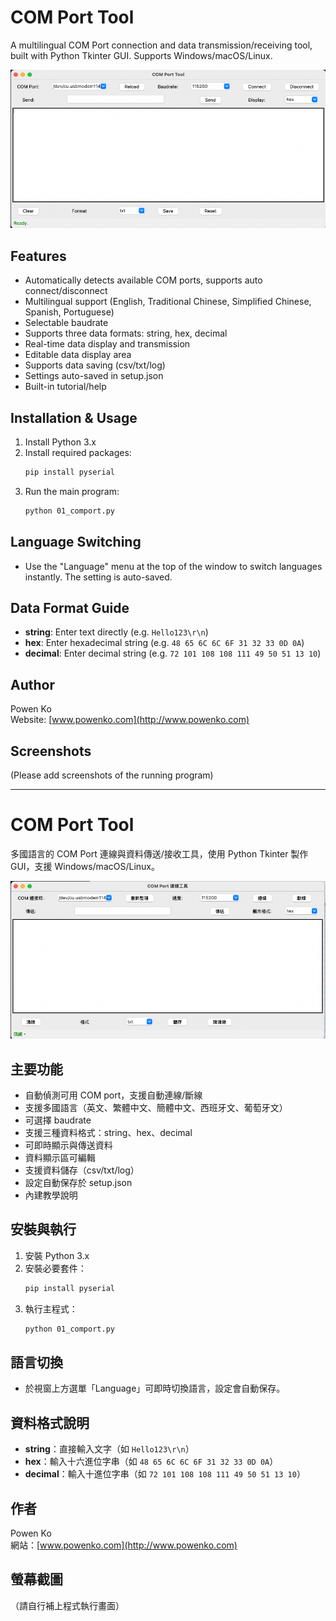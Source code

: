 # COM Port Tool

A multilingual COM Port connection and data transmission/receiving tool, built with Python Tkinter GUI. Supports Windows/macOS/Linux.

![APP](en.png)

## Features
- Automatically detects available COM ports, supports auto connect/disconnect
- Multilingual support (English, Traditional Chinese, Simplified Chinese, Spanish, Portuguese)
- Selectable baudrate
- Supports three data formats: string, hex, decimal
- Real-time data display and transmission
- Editable data display area
- Supports data saving (csv/txt/log)
- Settings auto-saved in setup.json
- Built-in tutorial/help

## Installation & Usage
1. Install Python 3.x
2. Install required packages:
   ```bash
   pip install pyserial
   ```
3. Run the main program:
   ```bash
   python 01_comport.py
   ```

## Language Switching
- Use the "Language" menu at the top of the window to switch languages instantly. The setting is auto-saved.

## Data Format Guide
- **string**: Enter text directly (e.g. `Hello123\r\n`)
- **hex**: Enter hexadecimal string (e.g. `48 65 6C 6C 6F 31 32 33 0D 0A`)
- **decimal**: Enter decimal string (e.g. `72 101 108 108 111 49 50 51 13 10`)

## Author
Powen Ko  
Website: [www.powenko.com](http://www.powenko.com)

## Screenshots
(Please add screenshots of the running program)

---

# COM Port Tool

多國語言的 COM Port 連線與資料傳送/接收工具，使用 Python Tkinter 製作 GUI，支援 Windows/macOS/Linux。

![APP](zh-tw.png)

## 主要功能
- 自動偵測可用 COM port，支援自動連線/斷線
- 支援多國語言（英文、繁體中文、簡體中文、西班牙文、葡萄牙文）
- 可選擇 baudrate
- 支援三種資料格式：string、hex、decimal
- 可即時顯示與傳送資料
- 資料顯示區可編輯
- 支援資料儲存（csv/txt/log）
- 設定自動保存於 setup.json
- 內建教學說明

## 安裝與執行
1. 安裝 Python 3.x
2. 安裝必要套件：
   ```bash
   pip install pyserial
   ```
3. 執行主程式：
   ```bash
   python 01_comport.py
   ```

## 語言切換
- 於視窗上方選單「Language」可即時切換語言，設定會自動保存。

## 資料格式說明
- **string**：直接輸入文字（如 `Hello123\r\n`）
- **hex**：輸入十六進位字串（如 `48 65 6C 6C 6F 31 32 33 0D 0A`）
- **decimal**：輸入十進位字串（如 `72 101 108 108 111 49 50 51 13 10`）

## 作者
Powen Ko  
網站：[www.powenko.com](http://www.powenko.com)

## 螢幕截圖
（請自行補上程式執行畫面） 
